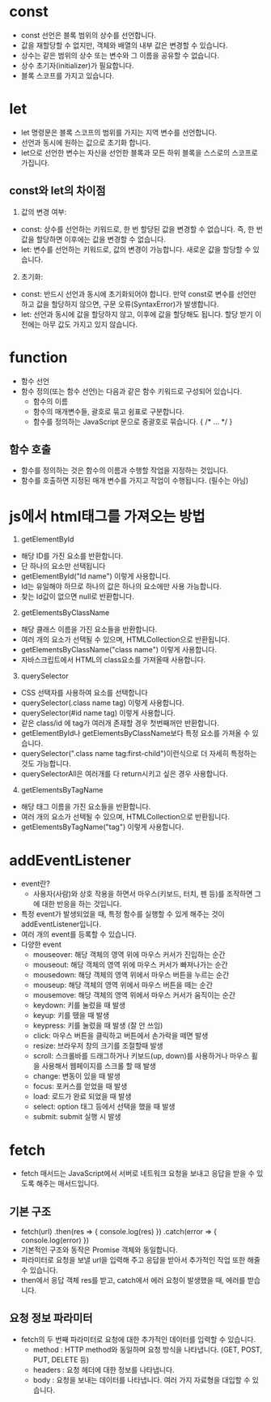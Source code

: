 # const
- const 선언은 블록 범위의 상수를 선언합니다. 
- 값을 재할당할 수 없지만, 객체와 배열의 내부 값은 변경할 수 있습니다.
- 상수는 같은 범위의 상수 또는 변수와 그 이름을 공유할 수 없습니다.
- 상수 초기자(initializer)가 필요합니다.
- 블록 스코프를 가지고 있습니다.
# let
- let 명령문은 블록 스코프의 범위를 가지는 지역 변수를 선언합니다.
- 선언과 동시에 원하는 값으로 초기화 합니다.
- let으로 선언한 변수는 자신을 선언한 블록과 모든 하위 블록을 스스로의 스코프로 가집니다.
## const와 let의 차이점
1. 값의 변경 여부:
- const: 상수를 선언하는 키워드로, 한 번 할당된 값을 변경할 수 없습니다. 즉, 한 번 값을 할당하면 이후에는 값을 변경할 수 없습니다.
- let: 변수를 선언하는 키워드로, 값의 변경이 가능합니다. 새로운 값을 할당할 수 있습니다.
2. 초기화:
- const: 반드시 선언과 동시에 초기화되어야 합니다. 만약 const로 변수를 선언만 하고 값을 할당하지 않으면, 구문 오류(SyntaxError)가 발생합니다.
- let: 선언과 동시에 값을 할당하지 않고, 이후에 값을 할당해도 됩니다. 할당 받기 이전에는 아무 값도 가지고 있지 않습니다.
# function
- 함수 선언
- 함수 정의(또는 함수 선언)는 다음과 같은 함수 키워드로 구성되어 있습니다.
    - 함수의 이름
    - 함수의 매개변수들, 괄호로 묶고 쉼표로 구분합니다.
    - 함수를 정의하는 JavaScript 문으로 중괄호로 묶습니다. { /* ... */ }
## 함수 호출
- 함수를 정의하는 것은 함수의 이름과 수행할 작업을 지정하는 것입니다.
- 함수를 호출하면 지정된 매개 변수를 가지고 작업이 수행됩니다. (필수는 아님)
# js에서 html태그를 가져오는 방법
1. getElementById
- 해당 ID를 가진 요소를 반환합니다.
- 단 하나의 요소만 선택됩니다
- getElementById("Id name") 이렇게 사용합니다.
- Id는 유일해야 하므로 하나의 값은 하나의 요소에만 사용 가능합니다.
- 찾는 Id값이 없으면 null로 반환합니다.
2. getElementsByClassName
- 해당 클래스 이름을 가진 요소들을 반환합니다.
- 여러 개의 요소가 선택될 수 있으며, HTMLCollection으로 반환됩니다.
- getElementsByClassName("class name") 이렇게 사용합니다.
- 자바스크립트에서 HTML의 class요소를 가져올때 사용합니다.
3. querySelector
- CSS 선택자를 사용하여 요소를 선택합니다
- querySelector(.class name tag) 이렇게 사용합니다.
- querySelector(#id name tag) 이렇게 사용합니다.
- 같은 class/id 에 tag가 여러개 존재할 경우 첫번째꺼만 반환합니다.
- getElementById나 getElementsByClassName보다 특정 요소를 가져올 수 있습니다.
- querySelector(".class name tag:first-child")이런식으로 더 자세히 특정하는 것도 가능합니다.
- querySelectorAll은 여러개를 다 return시키고 싶은 경우 사용합니다.
4. getElementsByTagName
- 해당 태그 이름을 가진 요소들을 반환합니다.
- 여러 개의 요소가 선택될 수 있으며, HTMLCollection으로 반환됩니다.
- getElementsByTagName("tag") 이렇게 사용합니다.
# addEventListener
- event란?
    - 사용자(사람)와 상호 작용을 하면서 마우스(키보드, 터치, 펜 등)를 조작하면 그에 대한 반응을 하는 것입니다.
- 특정 event가 발생되었을 때, 특정 함수를 실행할 수 있게 해주는 것이 addEventListener입니다.
- 여러 개의 event를 등록할 수 있습니다.
- 다양한 event
    - mouseover: 해당 객체의 영역 위에 마우스 커서가 진입하는 순간
    - mouseout: 해당 객체의 영역 위에 마우스 커서가 빠져나가는 순간
    - mousedown: 해당 객체의 영역 위에서 마우스 버튼을 누르는 순간
    - mouseup: 해당 객체의 영역 위에서 마우스 버튼을 떼는 순간
    - mousemove: 해당 객체의 영역 위에서 마우스 커서가 움직이는 순간
    - keydown: 키를 눌렀을 때 발생
    - keyup: 키를 뗐을 때 발생
    - keypress: 키를 눌렀을 때 발생 (잘 안 쓰임)
    - click: 마우스 버튼을 클릭하고 버튼에서 손가락을 떼면 발생
    - resize: 브라우저 창의 크기를 조절할때 발생
    - scroll: 스크롤바를 드래그하거나 키보드(up, down)를 사용하거나 마우스 휠을 사용해서 웹페이지를 스크롤 할 때 발생
    - change: 변동이 있을 때 발생
    - focus: 포커스를 얻었을 때 발생
    - load: 로드가 완료 되었을 때 발생
    - select: option 태그 등에서 선택을 했을 때 발생
    - submit: submit 실행 시 발생
# fetch
- fetch 매서드는 JavaScript에서 서버로 네트워크 요청을 보내고 응답을 받을 수 있도록 해주는 매서드입니다.
## 기본 구조
- fetch(url)
.then(res => {
  console.log(res)
})
.catch(error => {
  console.log(error)
})
- 기본적인 구조와 동작은 Promise 객체와 동일합니다.
- 파라미터로 요청을 보낼 url을 입력해 주고 응답을 받아서 추가적인 작업 또한 해줄 수 있습니다.
- then에서 응답 객체 res를 받고, catch에서 에러 요청이 발생했을 때, 에러를 받습니다.
## 요청 정보 파라미터
- fetch의 두 번째 파라미터로 요청에 대한 추가적인 데이터를 입력할 수 있습니다.
    - method : HTTP method와 동일하며 요청 방식을 나타냅니다. (GET, POST, PUT, DELETE 등)
    - headers : 요청 헤더에 대한 정보를 나타냅니다.
    - body : 요청을 보내는 데이터를 나타냅니다. 여러 가지 자료형을 대입할 수 있습니다.
